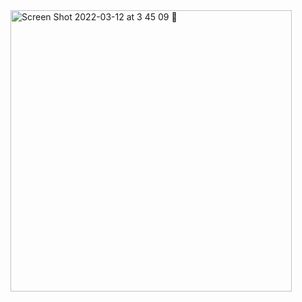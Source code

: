 <img width="450" alt="Screen Shot 2022-03-12 at 3 45 09 🌃" src="https://user-images.githubusercontent.com/17733481/158038952-8fe917d0-6673-45e2-b485-5d9785b5904c.png">
